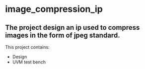 # image_compression_ip
## The project design an ip used to compress images in the form of jpeg standard.
This project contains:
 + Design
 + UVM test bench
